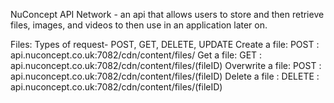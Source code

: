NuConcept API Network - an api that allows users to store and then retrieve files, images, and videos to then use in an application later on.

Files:
Types of request- POST, GET, DELETE, UPDATE
Create a file: POST : api.nuconcept.co.uk:7082/cdn/content/files/
Get a file: GET : api.nuconcept.co.uk:7082/cdn/content/files/(fileID)
Overwrite a file: POST : api.nuconcept.co.uk:7082/cdn/content/files/(fileID)
Delete a file : DELETE : api.nuconcept.co.uk:7082/cdn/content/files/(fileID)
